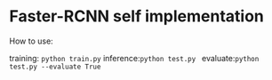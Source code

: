 # Faster-RCNN self implementation

How to use:

training: ```python train.py```
inference:```python test.py ```
evaluate:```python test.py --evaluate True```
